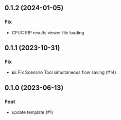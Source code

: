 ## 0.1.2 (2024-01-05)

### Fix

- CPUC IRP results viewer file loading

## 0.1.1 (2023-10-31)

### Fix

- **ui**: Fix Scenario Tool simultaneous flow saving (#14)

## 0.1.0 (2023-06-13)

### Feat

- update template (#1)
